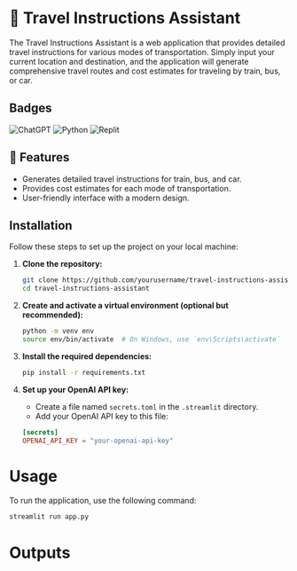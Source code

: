 # 🚗 Travel Instructions Assistant

The Travel Instructions Assistant is a web application that provides detailed travel instructions for various modes of transportation. Simply input your current location and destination, and the application will generate comprehensive travel routes and cost estimates for traveling by train, bus, or car.

## Badges
![ChatGPT](https://img.shields.io/badge/chatGPT-74aa9c?style=for-the-badge&logo=openai&logoColor=white)
![Python](https://img.shields.io/badge/python-3670A0?style=for-the-badge&logo=python&logoColor=ffdd54)
![Replit](https://img.shields.io/badge/Replit-DD1200?style=for-the-badge&logo=Replit&logoColor=white)

## 🌟 Features

- Generates detailed travel instructions for train, bus, and car.
- Provides cost estimates for each mode of transportation.
- User-friendly interface with a modern design.

## Installation

Follow these steps to set up the project on your local machine:

1. **Clone the repository:**

    ```bash
    git clone https://github.com/yourusername/travel-instructions-assistant.git
    cd travel-instructions-assistant
    ```

2. **Create and activate a virtual environment (optional but recommended):**

    ```bash
    python -m venv env
    source env/bin/activate  # On Windows, use `env\Scripts\activate`
    ```

3. **Install the required dependencies:**

    ```bash
    pip install -r requirements.txt
    ```

4. **Set up your OpenAI API key:**

    - Create a file named `secrets.toml` in the `.streamlit` directory.
    - Add your OpenAI API key to this file:

    ```toml
    [secrets]
    OPENAI_API_KEY = "your-openai-api-key"
    ```

# Usage

To run the application, use the following command:

```bash
streamlit run app.py
```
# Outputs


